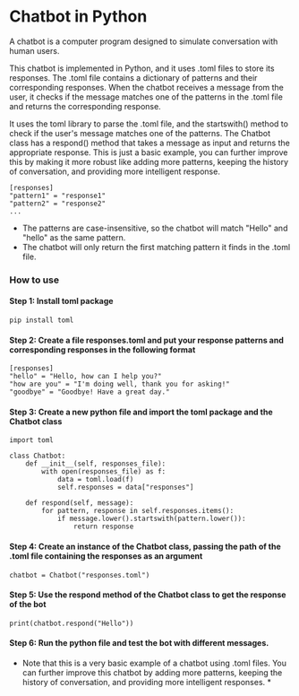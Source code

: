 # Chatbot in Python

A chatbot is a computer program designed to simulate conversation with human users.

 This chatbot is implemented in Python, and it uses .toml files to store its responses. The .toml file contains a dictionary of patterns and their corresponding responses. When the chatbot receives a message from the user, it checks if the message matches one of the patterns in the .toml file and returns the corresponding response.

It uses the toml library to parse the .toml file, and the startswith() method to check if the user's message matches one of the patterns. The Chatbot class has a respond() method that takes a message as input and returns the appropriate response. This is just a basic example, you can further improve this by making it more robust like adding more patterns, keeping the history of conversation, and providing more intelligent response.

```
[responses]
"pattern1" = "response1"
"pattern2" = "response2"
...
```

 - The patterns are case-insensitive, so the chatbot will match "Hello" and "hello" as the same pattern.
 - The chatbot will only return the first matching pattern it finds in the .toml file.

### How to use ###

#### Step 1: Install toml package ####

```
pip install toml
```

#### Step 2: Create a file responses.toml and put your response patterns and corresponding responses in the following format #### 

```
[responses]
"hello" = "Hello, how can I help you?"
"how are you" = "I'm doing well, thank you for asking!"
"goodbye" = "Goodbye! Have a great day."
```

#### Step 3: Create a new python file and import the toml package and the Chatbot class #### 

```
import toml

class Chatbot:
    def __init__(self, responses_file):
        with open(responses_file) as f:
            data = toml.load(f)
            self.responses = data["responses"]

    def respond(self, message):
        for pattern, response in self.responses.items():
            if message.lower().startswith(pattern.lower()):
                return response
```
 #### Step 4: Create an instance of the Chatbot class, passing the path of the .toml file containing the responses as an argument #### 

```
chatbot = Chatbot("responses.toml")
```

 #### Step 5: Use the respond method of the Chatbot class to get the response of the bot #### 

```
print(chatbot.respond("Hello"))
```

 #### Step 6: Run the python file and test the bot with different messages. #### 

* Note that this is a very basic example of a chatbot using .toml files. You can further improve this chatbot by adding more patterns, keeping the history of conversation, and providing more intelligent responses. *
